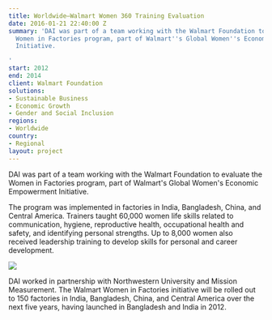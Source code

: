 ```yaml
---
title: Worldwide—Walmart Women 360 Training Evaluation
date: 2016-01-21 22:40:00 Z
summary: 'DAI was part of a team working with the Walmart Foundation to evaluate the
  Women in Factories program, part of Walmart''s Global Women''s Economic Empowerment
  Initiative.

'
start: 2012
end: 2014
client: Walmart Foundation
solutions:
- Sustainable Business
- Economic Growth
- Gender and Social Inclusion
regions:
- Worldwide
country:
- Regional
layout: project
---
```


DAI was part of a team working with the Walmart Foundation to evaluate the Women in Factories program, part of Walmart's Global Women's Economic Empowerment Initiative.

The program was implemented in factories in India, Bangladesh, China, and Central America. Trainers taught 60,000 women life skills related to communication, hygiene, reproductive health, occupational health and safety, and identifying personal strengths. Up to 8,000 women also received leadership training to develop skills for personal and career development.

![][1]

DAI worked in partnership with Northwestern University and Mission Measurement. The Walmart Women in Factories initiative will be rolled out to 150 factories in India, Bangladesh, China, and Central America over the next five years, having launched in Bangladesh and India in 2012.

[1]: https://assetify-dai.com/projects/Factory-floor.jpg
